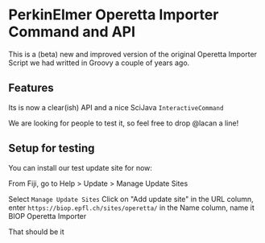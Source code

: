 PerkinElmer Operetta Importer Command and API
======================================

This is a (beta) new and improved version of the original Operetta Importer Script we had writted in Groovy a couple of years ago.

## Features

Its is now a clear(ish) API and a nice SciJava `InteractiveCommand`

We are looking for people to test it, so feel free to drop @lacan a line!

## Setup for testing
You can install our test update site for now:

From Fiji, go to Help > Update > Manage Update Sites

Select `Manage Update Sites`
Click on "Add update site"
in the URL column, enter `https://biop.epfl.ch/sites/operetta/`
in the Name column, name it BIOP Operetta Importer

That should be it
